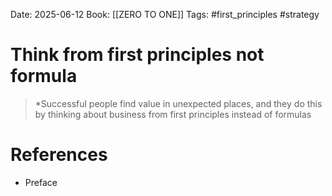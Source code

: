 Date: 2025-06-12
Book: [[ZERO TO ONE]]
Tags: #first_principles #strategy
 
# Think from first principles not formula

>*Successful people find value in unexpected places, and they do this by thinking about business from first principles 
>instead of formulas 
# References
- Preface